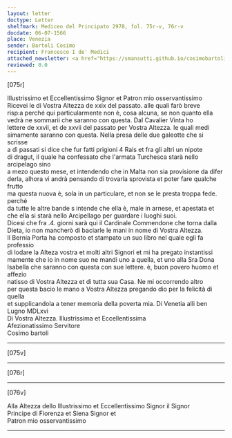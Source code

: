 ```yaml
---
layout: letter
doctype: Letter
shelfmark: Mediceo del Principato 2978, fol. 75r-v, 76r-v
docdate: 06-07-1566
place: Venezia
sender: Bartoli Cosimo
recipient: Francesco I de' Medici
attached_newsletter: <a href="https://smansutti.github.io/cosimobartoli/texts/3079_180/">3079_180</a>
reviewed: 0.0
---
```


[075r]  
  
  
Illustrissimo et Eccellentissimo Signor et Patron mio osservantissimo  
Ricevei le di Vostra Altezza de xxix del passato. alle quali farò breve  
risp:a perché qui particularmente non è, cosa alcuna, se non quanto ella  
vedrà ne sommarii che saranno con questa. Dal Cavalier Vinta ho  
lettere de xxvii, et de xxvii del passato per Vostra Altezza. le quali medi  
simamente saranno con questa. Nella presa delle due galeotte che si scrisse  
a dì passati si dice che fur fatti prigioni 4 Rais et fra gli altri un nipote  
di dragut, il quale ha confessato che l'armata Turchesca starà nello arcipelago sino  
a mezo questo mese, et intendendo che in Malta non sia provisione da difer  
derla, alhora vi andrà pensando di trovarla sprovista et poter fare qualche frutto  
ma questa nuova è, sola in un particulare, et non se le presta troppa fede. perché  
da tutte le altre bande s intende che ella è, male in arnese, et apestata et  
che ella si starà nello Arcipellago per guardare i luoghi suoi.  
Dicesi che fra .4. giorni sarà qui il Cardinale Commendone che torna dalla  
Dieta, io non mancherò di baciarle le mani in nome di Vostra Altezza.  
Il Bernia Porta ha composto et stampato un suo libro nel quale egli fa professio  
di lodare la Alteza vostra et molti altri Signori et mi ha pregato instantissi  
mamente che io in nome suo ne mandi uno a quella, et uno alla Sra Dona  
Isabella che saranno con questa con sue lettere. è, buon povero huomo et affezio  
natisso di Vostra Altezza et di tutta sua Casa. Ne mi occorrendo altro  
per questa bacio le mano a Vostra Altezza pregando dio per la felicità di quella  
et supplicandola a tener memoria della poverta mia. Di Venetia alli ben  
Lugno MDLxvi  
Di Vostra Altezza. Illustrissima et Eccellentissima  
Afezionatissimo Servitore  
Cosimo bartoli  
  
---  

[075v]  
  
  
  
---  

[076r]  
  
  
  
---  

[076v]  
  
  
Alla Altezza dello Illustrissimo et Eccellentissimo Signor il Signor  
Principe di Fiorenza et Siena Signor et  
Patron mio osservantissimo  
  
---  

